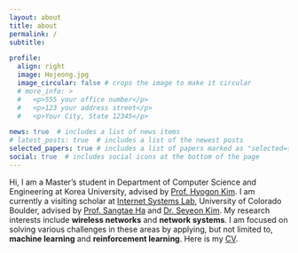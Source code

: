 ```yaml
---
layout: about
title: about
permalink: /
subtitle:

profile:
  align: right
  image: Hojeong.jpg
  image_circular: false # crops the image to make it circular
  # more_info: >
  #   <p>555 your office number</p>
  #   <p>123 your address street</p>
  #   <p>Your City, State 12345</p>

news: true  # includes a list of news items
# latest_posts: true  # includes a list of the newest posts
selected_papers: true # includes a list of papers marked as "selected={true}"
social: true  # includes social icons at the bottom of the page
---
```


Hi, I am a Master’s student in Department of Computer Science and Engineering at Korea University, advised by [Prof. Hyogon Kim](http://widen.korea.ac.kr). I am currently a visiting scholar at [Internet Systems Lab](https://netstech.org/), University of Colorado Boulder, advised by [Prof. Sangtae Ha](https://netstech.org/sangtaeha/) and [Dr. Seyeon Kim](https://sites.google.com/view/seyeon/?pli=1).   My research interests include **wireless networks** and **network systems**. I am focused on solving various challenges in these areas by applying, but not limited to, **machine learning** and **reinforcement learning**.   Here is my [CV](../assets/pdf/CV_20240915.pdf).


<!-- Changed? Write your biography here. Tell the world about yourself. Link to your favorite [subreddit](http://reddit.com). You can put a picture in, too. The code is already in, just name your picture `prof_pic.jpg` and put it in the `img/` folder.

Put your address / P.O. box / other info right below your picture. You can also disable any of these elements by editing `profile` property of the YAML header of your `_pages/about.md`. Edit `_bibliography/papers.bib` and Jekyll will render your [publications page](/al-folio/publications/) automatically.

Link to your social media connections, too. This theme is set up to use [Font Awesome icons](https://fontawesome.com/) and [Academicons](https://jpswalsh.github.io/academicons/), like the ones below. Add your Facebook, Twitter, LinkedIn, Google Scholar, or just disable all of them. -->